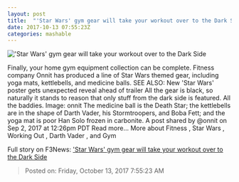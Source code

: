 ```yaml
---
layout: post
title:  "'Star Wars' gym gear will take your workout over to the Dark Side"
date: 2017-10-13 07:55:23Z
categories: mashable
---
```


!['Star Wars' gym gear will take your workout over to the Dark Side](https://i.amz.mshcdn.com/rbn1OPD5117k33kGqTnZAh082ko=/1200x630/2017%2F10%2F13%2Fbc%2F824d8c282f9249e187853067eb2ee557.d5cc7.jpg)

Finally, your home gym equipment collection can be complete. Fitness company Onnit has produced a line of Star Wars themed gear, including yoga mats, kettlebells, and medicine balls. SEE ALSO: New 'Star Wars' poster gets unexpected reveal ahead of trailer All the gear is black, so naturally it stands to reason that only stuff from the dark side is featured. All the baddies. Image: onnit The medicine ball is the Death Star; the kettlebells are in the shape of Darth Vader, his Stormtroopers, and Boba Fett; and the yoga mat is poor Han Solo frozen in carbonite. A post shared by @onnit on Sep 2, 2017 at 12:26pm PDT Read more... More about Fitness , Star Wars , Working Out , Darth Vader , and Gym


Full story on F3News: ['Star Wars' gym gear will take your workout over to the Dark Side](http://www.f3nws.com/n/sJ4AMJ)

> Posted on: Friday, October 13, 2017 7:55:23 AM
